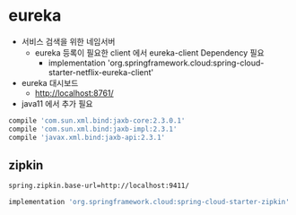 # eureka

* 서비스 검색을 위한 네임서버
    * eureka 등록이 필요한 client 에서 eureka-client Dependency 필요
        * implementation 'org.springframework.cloud:spring-cloud-starter-netflix-eureka-client'
* eureka 대시보드
    * <http://localhost:8761/>
* java11 에서 추가 필요

```groovy
compile 'com.sun.xml.bind:jaxb-core:2.3.0.1'
compile 'com.sun.xml.bind:jaxb-impl:2.3.1'
compile 'javax.xml.bind:jaxb-api:2.3.1'
```

## zipkin

```bash
spring.zipkin.base-url=http://localhost:9411/

implementation 'org.springframework.cloud:spring-cloud-starter-zipkin'
```